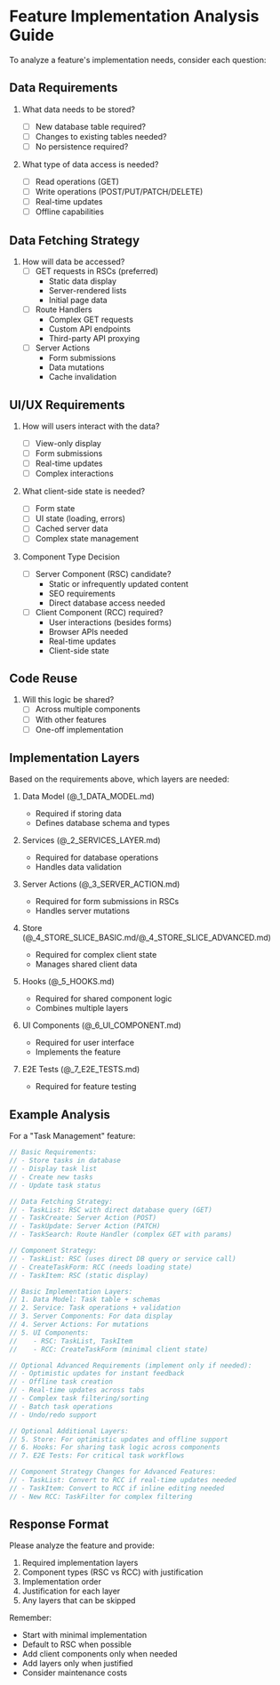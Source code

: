 # Feature Implementation Analysis Guide

To analyze a feature's implementation needs, consider each question:

## Data Requirements

1. What data needs to be stored?

    - [ ] New database table required?
    - [ ] Changes to existing tables needed?
    - [ ] No persistence required?

2. What type of data access is needed?
    - [ ] Read operations (GET)
    - [ ] Write operations (POST/PUT/PATCH/DELETE)
    - [ ] Real-time updates
    - [ ] Offline capabilities

## Data Fetching Strategy

1. How will data be accessed?
    - [ ] GET requests in RSCs (preferred)
        - Static data display
        - Server-rendered lists
        - Initial page data
    - [ ] Route Handlers
        - Complex GET requests
        - Custom API endpoints
        - Third-party API proxying
    - [ ] Server Actions
        - Form submissions
        - Data mutations
        - Cache invalidation

## UI/UX Requirements

1. How will users interact with the data?

    - [ ] View-only display
    - [ ] Form submissions
    - [ ] Real-time updates
    - [ ] Complex interactions

2. What client-side state is needed?

    - [ ] Form state
    - [ ] UI state (loading, errors)
    - [ ] Cached server data
    - [ ] Complex state management

3. Component Type Decision
    - [ ] Server Component (RSC) candidate?
        - Static or infrequently updated content
        - SEO requirements
        - Direct database access needed
    - [ ] Client Component (RCC) required?
        - User interactions (besides forms)
        - Browser APIs needed
        - Real-time updates
        - Client-side state

## Code Reuse

1. Will this logic be shared?
    - [ ] Across multiple components
    - [ ] With other features
    - [ ] One-off implementation

## Implementation Layers

Based on the requirements above, which layers are needed:

1. Data Model (@\_1_DATA_MODEL.md)

    - Required if storing data
    - Defines database schema and types

2. Services (@\_2_SERVICES_LAYER.md)

    - Required for database operations
    - Handles data validation

3. Server Actions (@\_3_SERVER_ACTION.md)

    - Required for form submissions in RSCs
    - Handles server mutations

4. Store (@\_4_STORE_SLICE_BASIC.md/@\_4_STORE_SLICE_ADVANCED.md)

    - Required for complex client state
    - Manages shared client data

5. Hooks (@\_5_HOOKS.md)

    - Required for shared component logic
    - Combines multiple layers

6. UI Components (@\_6_UI_COMPONENT.md)

    - Required for user interface
    - Implements the feature

7. E2E Tests (@\_7_E2E_TESTS.md)
    - Required for feature testing

## Example Analysis

For a "Task Management" feature:

```typescript
// Basic Requirements:
// - Store tasks in database
// - Display task list
// - Create new tasks
// - Update task status

// Data Fetching Strategy:
// - TaskList: RSC with direct database query (GET)
// - TaskCreate: Server Action (POST)
// - TaskUpdate: Server Action (PATCH)
// - TaskSearch: Route Handler (complex GET with params)

// Component Strategy:
// - TaskList: RSC (uses direct DB query or service call)
// - CreateTaskForm: RCC (needs loading state)
// - TaskItem: RSC (static display)

// Basic Implementation Layers:
// 1. Data Model: Task table + schemas
// 2. Service: Task operations + validation
// 3. Server Components: For data display
// 4. Server Actions: For mutations
// 5. UI Components:
//    - RSC: TaskList, TaskItem
//    - RCC: CreateTaskForm (minimal client state)

// Optional Advanced Requirements (implement only if needed):
// - Optimistic updates for instant feedback
// - Offline task creation
// - Real-time updates across tabs
// - Complex task filtering/sorting
// - Batch task operations
// - Undo/redo support

// Optional Additional Layers:
// 5. Store: For optimistic updates and offline support
// 6. Hooks: For sharing task logic across components
// 7. E2E Tests: For critical task workflows

// Component Strategy Changes for Advanced Features:
// - TaskList: Convert to RCC if real-time updates needed
// - TaskItem: Convert to RCC if inline editing needed
// - New RCC: TaskFilter for complex filtering
```

## Response Format

Please analyze the feature and provide:

1. Required implementation layers
2. Component types (RSC vs RCC) with justification
3. Implementation order
4. Justification for each layer
5. Any layers that can be skipped

Remember:

- Start with minimal implementation
- Default to RSC when possible
- Add client components only when needed
- Add layers only when justified
- Consider maintenance costs
